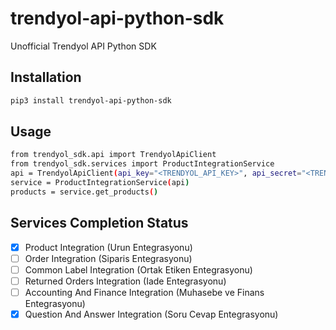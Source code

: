 # trendyol-api-python-sdk
Unofficial Trendyol API Python SDK

## Installation

```sh
pip3 install trendyol-api-python-sdk
```

## Usage
```sh
from trendyol_sdk.api import TrendyolApiClient
from trendyol_sdk.services import ProductIntegrationService
api = TrendyolApiClient(api_key="<TRENDYOL_API_KEY>", api_secret="<TRENDYOL_API_SECRET>", supplier_id="<TRENDYOL_SELLER_ID>")
service = ProductIntegrationService(api)
products = service.get_products()
```

## Services Completion Status
- [x] Product Integration (Urun Entegrasyonu)
- [ ] Order Integration (Siparis Entegrasyonu)
- [ ] Common Label Integration (Ortak Etiken Entegrasyonu)
- [ ] Returned Orders Integration (Iade Entegrasyonu)
- [ ] Accounting And Finance Integration (Muhasebe ve Finans Entegrasyonu)
- [x] Question And Answer Integration (Soru Cevap Entegrasyonu)
